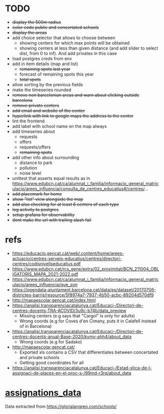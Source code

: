 # TODO
* ~~display the 500m radius~~
* ~~color code public and concertated schools~~
* ~~display the areas~~
* add choice selector that allows to choose between
  * showing centers for which max points will be obtained
  * showing centers at less than given distance (and add slider to select dist, from 0 to inf). And add privates in this case
* load postgres creds from env
* add in item details (map and list) 
  * ~~remaining spots last year~~
  * forecast of remaining spots this year
  * ~~total spots~~
* allow sorting by the previous fields
* make the timeseries rounded
* ~~remove non barcelonian areas and warn about clicking outside barcelona~~
* ~~remove private centers~~
* ~~add email and website of the center~~
* ~~hyperlink with link to google maps the address to the center~~
* lint the frontend
* add label with school name on the map always
* add timeseries about
  * requests
  * offers
  * requests/offers
  * ~~remaining spots~~
* add other info about surrounding
  * distance to park
  * pollution
  * noise level
* unittest that asserts equal results as in https://www.edubcn.cat/ca/alumnat_i_familia/informacio_general_matriculacio/arees_influencia/consulta_de_centres_educatius#/centres/... 
* ~~add placemark for home~~
* ~~show "list" view alongside the map~~
* ~~add also checking for at least 6 centers of each type~~
* ~~log activity to postgres~~
* ~~setup grafana for observability~~
* ~~dont make the url with trailing slash fail~~

# refs
  * https://educacio.gencat.cat/web/.content/home/arees-actuacio/centres-serveis-educatius/centres/directori-centres/codisnivellseducatius.pdf
  * https://www.edubcn.cat/rcs_gene/extra/02_proximitat/BCN_211004_OBLIGATORIS_MAPA_2021-2022.pdf
  * https://www.edubcn.cat/ca/alumnat_i_familia/informacio_general_matriculacio/arees_influencia/que_son
  * https://opendata-ajuntament.barcelona.cat/data/es/dataset/20170706-districtes-barris/resource/5f8974a7-7937-4b50-acbc-89204d570df9
  * http://mapaescolar.gencat.cat/index.html
  * https://analisi.transparenciacatalunya.cat/Educaci-/Directori-de-centres-docents-TRA-ACOVID/3u9c-b74b/data_preview
    * Missing centers (e.g says that "Cargol" is only for adults)
    * Wrong coords (e.g for Coves d'en Cimany, puts it in Calafell instead of in Barcelona)
  * https://analisi.transparenciacatalunya.cat/Educaci-/Directori-de-centres-docents-anual-Base-2020/kvmv-ahh4/about_data
    * Wrong coords (e.g for Sadako)
  * http://mapaescolar.gencat.cat/
    * Exported xls contains a CSV that differentiates between concertated and private schools
    * Getting good coordinates for all
  * https://analisi.transparenciacatalunya.cat/Educaci-/Estad-stica-de-l-assignaci-de-places-en-el-proc-s-/99md-r3rq/about_data


# [assignations_data](assignations_data)
Data extracted from https://glorialangreo.com/schools/

